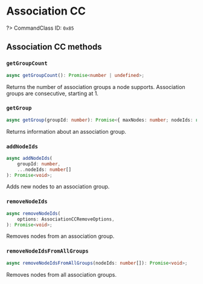 # Association CC

?> CommandClass ID: `0x85`

## Association CC methods

### `getGroupCount`

```ts
async getGroupCount(): Promise<number | undefined>;
```

Returns the number of association groups a node supports.
Association groups are consecutive, starting at 1.

### `getGroup`

```ts
async getGroup(groupId: number): Promise<{ maxNodes: number; nodeIds: readonly number[]; } | undefined>;
```

Returns information about an association group.

### `addNodeIds`

```ts
async addNodeIds(
	groupId: number,
	...nodeIds: number[]
): Promise<void>;
```

Adds new nodes to an association group.

### `removeNodeIds`

```ts
async removeNodeIds(
	options: AssociationCCRemoveOptions,
): Promise<void>;
```

Removes nodes from an association group.

### `removeNodeIdsFromAllGroups`

```ts
async removeNodeIdsFromAllGroups(nodeIds: number[]): Promise<void>;
```

Removes nodes from all association groups.
